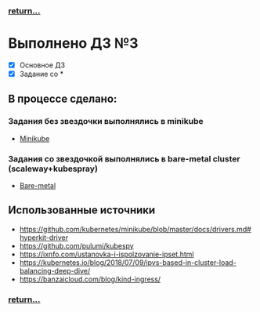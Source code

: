 ### [return...](../../README.md)

# Выполнено ДЗ №3

 - [x] Основное ДЗ
 - [x] Задание со *

## В процессе сделано:

  ### Задания без звездочки выполнялись в minikube
  - [Minikube](./minikube.md)

  ### Задания со звездочкой выполнялись в bare-metal cluster (scaleway+kubespray)
  - [Bare-metal](./kubespray-bare-metal.md)

## Использованные источники
 - https://github.com/kubernetes/minikube/blob/master/docs/drivers.md#hyperkit-driver
 - https://github.com/pulumi/kubespy
 - https://ixnfo.com/ustanovka-i-ispolzovanie-ipset.html
 - https://kubernetes.io/blog/2018/07/09/ipvs-based-in-cluster-load-balancing-deep-dive/
 - https://banzaicloud.com/blog/kind-ingress/

### [return...](../../README.md)

